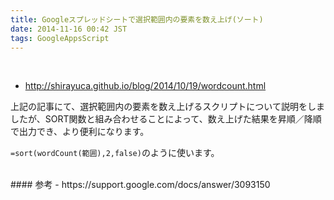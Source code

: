 ```yaml
---
title: Googleスプレッドシートで選択範囲内の要素を数え上げ(ソート)
date: 2014-11-16 00:42 JST
tags: GoogleAppsScript
---
```


<br />

- http://shirayuca.github.io/blog/2014/10/19/wordcount.html

上記の記事にて、選択範囲内の要素を数え上げるスクリプトについて説明をしましたが、SORT関数と組み合わせることによって、数え上げた結果を昇順／降順で出力でき、より便利になります。

`=sort(wordCount(範囲),2,false)`のように使います。

<br />
#### 参考
- https://support.google.com/docs/answer/3093150

<br />
